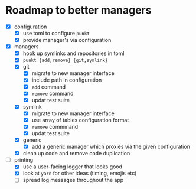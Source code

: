 # Roadmap to better managers

* [x] configuration
  * [x] use toml to configure `punkt`
  * [x] provide manager's via configuration
* [x] managers
  * [x] hook up symlinks and repositories in toml
  * [x] `punkt {add,remove} {git,symlink}`
  * [x] git
    * [x] migrate to new manager interface
    * [x] include path in configuration
    * [x] `add` command
    * [x] `remove` command
    * [x] updat test suite
  * [x] symlink
    * [x] migrate to new manager interface
    * [x] use array of tables configuration format
    * [x] `remove` commmand
    * [x] updat test suite
  * [x] generic
    * [x] add a generic manager which proxies via the given configuration
  * [x] clean up code and remove code duplication
* [ ] printing
  * [x] use a user-facing logger that looks good
  * [x] look at `yarn` for other ideas (timing, emojis etc)
  * [ ] spread log messages throughout the app

